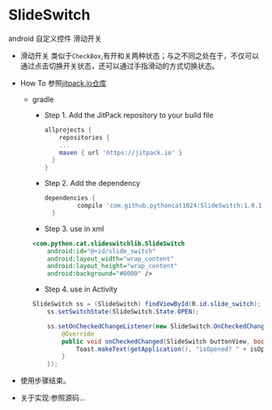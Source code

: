 # SlideSwitch
android 自定义控件 滑动开关

* 滑动开关
  类似于`CheckBox`,有开和关两种状态；与之不同之处在于，不仅可以通过点击切换开关状态，还可以通过手指滑动的方式切换状态。
  
* How To 参照[jitpack.io仓库](https://jitpack.io/#pythoncat1024/SlideSwitch/1.0.0)
  * gradle
    * Step 1. Add the JitPack repository to your build file
 
	    ```gradle
	    allprojects {
			repositories {
	        ...
	        maven { url 'https://jitpack.io' }
	      }
	    }
	    ```

    * Step 2. Add the dependency

	    ```gradle
	    dependencies {
		         compile 'com.github.pythoncat1024:SlideSwitch:1.0.1'
		  }
	    ```
    * Step 3. use in xml
    ```xml
    <com.python.cat.slideswitchlib.SlideSwitch
        android:id="@+id/slide_switch"
        android:layout_width="wrap_content"
        android:layout_height="wrap_content"
        android:background="#0000" />
    ```
    * Step 4. use in Activity
    ```java
    SlideSwitch ss = (SlideSwitch) findViewById(R.id.slide_switch);
        ss.setSwitchState(SlideSwitch.State.OPEN);

        ss.setOnCheckedChangeListener(new SlideSwitch.OnCheckedChangeListener() {
            @Override
            public void onCheckedChanged(SlideSwitch buttonView, boolean isOpened) {
                Toast.makeText(getApplication(), "isOpened? " + isOpened, Toast.LENGTH_SHORT).show();
            }
        });
    ```
* 使用步骤结束。

* 关于实现:参照源码...

